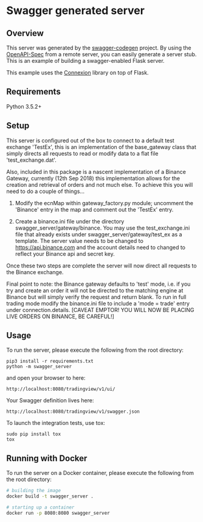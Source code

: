 # Swagger generated server

## Overview
This server was generated by the [swagger-codegen](https://github.com/swagger-api/swagger-codegen) project. By using the
[OpenAPI-Spec](https://github.com/swagger-api/swagger-core/wiki) from a remote server, you can easily generate a server stub.  This
is an example of building a swagger-enabled Flask server.

This example uses the [Connexion](https://github.com/zalando/connexion) library on top of Flask.

## Requirements
Python 3.5.2+

## Setup
This server is configured out of the box to connect to a default test exchange 'TestEx', this is an implementation of the base_gateway class that simply directs all requests to read or modify data to a flat file 'test_exchange.dat'.

Also, included in this package is a nascent implementation of a Binance Gateway, currently (12th Sep 2018) this implementation allows for the creation and retrieval of orders and not much else. To achieve this you will need to do a couple of things...

1. Modify the ecnMap within gateway_factory.py module; uncomment the 'Binance' entry in the map and comment out the 'TestEx' entry. 

2. Create a binance.ini file under the directory swagger_server/gateway/binance. You may use the test_exchange.ini file that already exists under swagger_server/gateway/test_ex as a template. The server value needs to be changed to https://api.binance.com and the account details need to changed to reflect your Binance api and secret key.

Once these two steps are complete the server will now direct all requests to the Binance exchange.

Final point to note: the Binance gateway defaults to 'test' mode, i.e. if you try and create an order it will not be directed to the matching engine at Binance but will simply verify the request and return blank. To run in full trading mode modify the binance.ini file to include a 'mode = trade' entry under connection.details. [CAVEAT EMPTOR! YOU WILL NOW BE PLACING LIVE ORDERS ON BINANCE, BE CAREFUL!]

## Usage
To run the server, please execute the following from the root directory:

```
pip3 install -r requirements.txt
python -m swagger_server
```

and open your browser to here:

```
http://localhost:8080/tradingview/v1/ui/
```

Your Swagger definition lives here:

```
http://localhost:8080/tradingview/v1/swagger.json
```

To launch the integration tests, use tox:
```
sudo pip install tox
tox
```

## Running with Docker

To run the server on a Docker container, please execute the following from the root directory:

```bash
# building the image
docker build -t swagger_server .

# starting up a container
docker run -p 8080:8080 swagger_server
```
